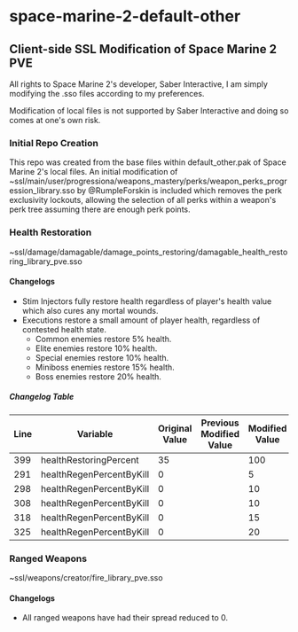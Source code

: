 # space-marine-2-default-other

## Client-side SSL Modification of Space Marine 2 PVE
All rights to Space Marine 2's developer, Saber Interactive, I am simply modifying the .sso files 
according to my preferences.

Modification of local files is not supported by Saber Interactive and doing so comes at one's own risk.



### Initial Repo Creation
This repo was created from the base files within default_other.pak of Space Marine 2's local files. 
An initial modification of ~ssl/main/user/progressiona/weapons_mastery/perks/weapon_perks_progression_library.sso
by @RumpleForskin is included which removes the perk exclusivity lockouts, allowing the selection of all perks 
within a weapon's perk tree assuming there are enough perk points.



### Health Restoration
~ssl/damage/damagable/damage_points_restoring/damagable_health_restoring_library_pve.sso

#### Changelogs
- Stim Injectors fully restore health regardless of player's health value which also cures any mortal wounds.  
- Executions restore a small amount of player health, regardless of contested health state.
    - Common enemies restore 5% health.
    - Elite enemies restore 10% health.
    - Special enemies restore 10% health.
    - Miniboss enemies restore 15% health.
    - Boss enemies restore 20% health.

##### Changelog Table
| Line | Variable | Original Value | Previous Modified Value | Modified Value |
|------|----------|----------------|-------------------------|----------------|
| 399 | healthRestoringPercent | 35 |   | 100 |
| 291 | healthRegenPercentByKill | 0 |   | 5 |
| 298 | healthRegenPercentByKill | 0 |   | 10 |
| 308 | healthRegenPercentByKill | 0 |   | 10 |
| 318 | healthRegenPercentByKill | 0 |   | 15 |
| 325 | healthRegenPercentByKill | 0 |   | 20 |



### Ranged Weapons
~ssl/weapons/creator/fire_library_pve.sso

#### Changelogs
- All ranged weapons have had their spread reduced to 0.